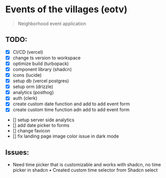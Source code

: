 # Events of the villages (eotv)

> Neighborhood event application

## TODO:

- [x] CI/CD (vercel)
- [x] change ts version to workspace
- [x] optimize build (turbopack)
- [x] component library (shadcn)
- [x] icons (lucide)
- [x] setup db (vercel postgres)
- [x] setup orm (drizzle)
- [x] analytics (posthog)
- [x] auth (clerk)
- [x] create custom date function and add to add event form
- [x] create custom time function adn add to add event form
- [] setup server side analytics
- [] add date picker to forms
- [] change favicon
- [] fix landing page image color issue in dark mode

## Issues:

- Need time picker that is customizable and works with shadcn, no time picker in shadcn
  • Created custom time selector from Shadcn select
